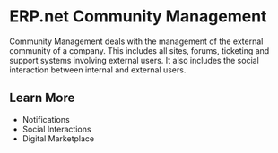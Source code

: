 # ERP.net Community Management

Community Management deals with the management of the external community of a company.
This includes all sites, forums, ticketing and support systems involving external users.
It also includes the social interaction between internal and external users.

## Learn More

- Notifications
- Social Interactions
- Digital Marketplace
